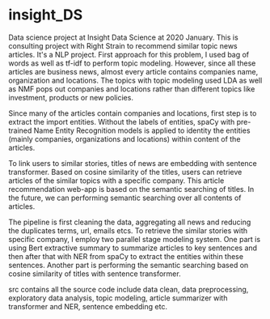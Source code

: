 # insight_DS
Data science project at Insight Data Science at 2020 January. This is consulting project with Right Strain to recommend similar topic news articles. It's a NLP project. First approach for this problem, I used bag of words as well as tf-idf to perform topic modeling. However, since all these articles are business news, almost every article contains companies name, organization and locations. The topics with topic modeling used LDA as well as NMF pops out companies and locations rather than different topics like investment, products or new policies.

Since many of the articles contain companies and locations, first step is to extract the import entities. Without the labels of entities, spaCy with pre-trained Name Entity Recognition models is applied to identity the entities (mainly companies, organizations and locations) within content of the articles.

To link users to similar stories, titles of news are embedding with sentence transformer. Based on cosine similarity of the titles, users can retrieve articles of the similar topics with a specific company. This article recommendation web-app is based on the semantic searching of titles. In the future, we can performing semantic searching over all contents of articles.

The pipeline is first cleaning the data, aggregating all news and reducing the duplicates terms, url, emails etcs. To retrieve the similar stories with specific company, I employ two parallel stage modeling system. One part is using Bert extractive summary to summarize articles to key sentences and then after that with NER from spaCy to extract the entities within these sentences. Another part is performing the semantic searching based on cosine similarity of titles with sentence transformer.

src contains all the source code include data clean, data preprocessing, exploratory data analysis, topic modeling, article summarizer with transformer and NER, sentence embedding etc.